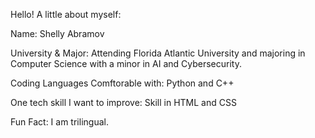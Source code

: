 Hello! A little about myself:

Name: Shelly Abramov

University & Major: Attending Florida Atlantic University and majoring in Computer Science with a minor in AI and Cybersecurity.

Coding Languages Comftorable with: Python and C++

One tech skill I want to improve: Skill in HTML and CSS

Fun Fact: I am trilingual.
